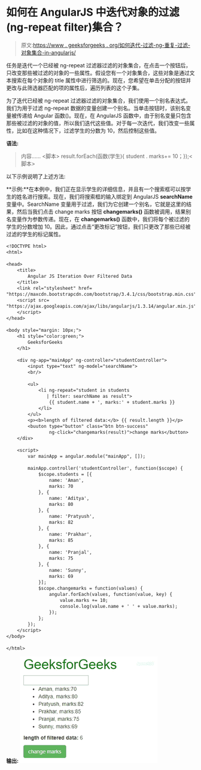 # 如何在 AngularJS 中迭代对象的过滤(ng-repeat filter)集合？

> 原文:[https://www . geeksforgeeks . org/如何迭代-过滤-ng-重复-过滤-对象集合-in-angularjs/](https://www.geeksforgeeks.org/how-to-iterate-over-filtered-ng-repeat-filter-collection-of-objects-in-angularjs/)

任务是迭代一个已经被 ng-repeat 过滤器过滤的对象集合，在点击一个按钮后，只改变那些被过滤的对象的一些属性。假设您有一个对象集合，这些对象是通过文本搜索在每个对象的 title 属性中进行筛选的。现在，您希望在单击分配的按钮并更改与此筛选器匹配的项的属性后，遍历列表的这个子集。

为了迭代已经被 ng-repeat 过滤器过滤的对象集合，我们使用一个别名表达式。我们为用于过滤 ng-repeat 数据的变量创建一个别名。当单击按钮时，该别名变量被传递给 Angular 函数()。现在，在 AngularJS 函数中，由于别名变量只包含那些被过滤的对象的值，所以我们迭代这些值。对于每一次迭代，我们改变一些属性，比如在这种情况下，过滤学生的分数为 10，然后控制这些值。

**语法:**

> <element ng-repeat="”expression" filter:="" search="" as="" result="">内容……</element>
> <脚本> result.forEach(函数(学生){ student . marks+= 10；});<脚本>

以下示例说明了上述方法:

**示例:**在本例中，我们正在显示学生的详细信息，并且有一个搜索框可以按学生的姓名进行搜索。现在，我们将搜索框的输入绑定到 AngularJS **searchName** 变量中。SearchName 变量用于过滤，我们为它创建一个别名，它就是这里的结果，然后当我们点击 change marks 按钮 **changemarks()** 函数被调用，结果别名变量作为参数传递。现在，在 **changemarks()** 函数中，我们将每个被过滤的学生的分数增加 10。因此，通过点击“更改标记”按钮，我们只更改了那些已经被过滤的学生的标记属性。

```
<!DOCTYPE html>
<html>

<head>  
    <title>
        Angular JS Iteration Over Filtered Data
    </title>
    <link rel="stylesheet" href=
"https://maxcdn.bootstrapcdn.com/bootstrap/3.4.1/css/bootstrap.min.css">
    <script src=
"https://ajax.googleapis.com/ajax/libs/angularjs/1.3.14/angular.min.js">
    </script>
</head>

<body style="margin: 10px;">
    <h1 style="color:green;"> 
        GeeksforGeeks 
    </h1>

    <div ng-app="mainApp" ng-controller="studentController">
        <input type="text" ng-model="searchName">
        <br/>

        <ul>
            <li ng-repeat="student in students 
               | filter: searchName as result">
                {{ student.name + ', marks:' + student.marks }}
            </li>
        </ul>
        <p><b>length of filtered data:</b> {{ result.length }}</p>
        <buuton type="button" class="btn btn-success" 
                ng-click="changemarks(result)">change marks</button>
    </div>

    <script>
        var mainApp = angular.module("mainApp", []);

        mainApp.controller('studentController', function($scope) {
            $scope.students = [{
                name: 'Aman',
                marks: 70
            }, {
                name: 'Aditya',
                marks: 80
            }, {
                name: 'Pratyush',
                marks: 82
            }, {
                name: 'Prakhar',
                marks: 85
            }, {
                name: 'Pranjal',
                marks: 75
            }, {
                name: 'Sunny',
                marks: 69
            }];
            $scope.changemarks = function(values) {
                angular.forEach(values, function(value, key) {
                    value.marks += 10;
                    console.log(value.name + ' ' + value.marks);
                });
            };
        });
    </script>
</body>

</html>
```

**输出:**
![](img/0c34f507ee7de0c654377a5b7072c551.png)
